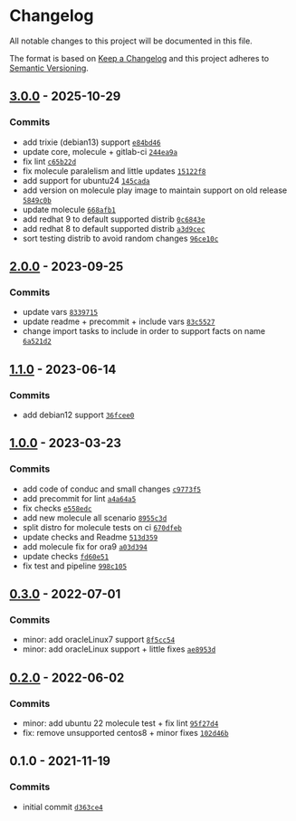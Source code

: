 # Changelog

All notable changes to this project will be documented in this file.

The format is based on [Keep a Changelog](https://keepachangelog.com/en/1.0.0/)
and this project adheres to [Semantic Versioning](https://semver.org/spec/v2.0.0.html).

## [3.0.0](https://github.com/lotusnoir/ansible-system_network/compare/2.0.0...3.0.0) - 2025-10-29

### Commits

- add trixie (debian13) support [`e84bd46`](https://github.com/lotusnoir/ansible-system_network/commit/e84bd46c8e19a2b87b8e54313cee4943a3279686)
- update core, molecule + gitlab-ci [`244ea9a`](https://github.com/lotusnoir/ansible-system_network/commit/244ea9a45ce5723ddf9e9149115360fb7df1bb60)
- fix lint [`c65b22d`](https://github.com/lotusnoir/ansible-system_network/commit/c65b22d2e54497ea744752032c7e693f932f9e95)
- fix molecule paralelism and little updates [`15122f8`](https://github.com/lotusnoir/ansible-system_network/commit/15122f8e6d8ded286b9f2c941f59eb8f101bfa8b)
- add support for ubuntu24 [`145cada`](https://github.com/lotusnoir/ansible-system_network/commit/145cadaffd6c46e5d4803f8310ae5e6d2db6af0d)
- add version on molecule play image to maintain support on old release [`5849c0b`](https://github.com/lotusnoir/ansible-system_network/commit/5849c0b77e4134c04a4472fe0fe2ee43fe8858d9)
- update molecule [`668afb1`](https://github.com/lotusnoir/ansible-system_network/commit/668afb190f8967563ae1e7fd3e323537148cc9cd)
- add redhat 9 to default supported distrib [`0c6843e`](https://github.com/lotusnoir/ansible-system_network/commit/0c6843ea287badf67324e7bfeb3474b53e997ebd)
- add redhat 8 to default supported distrib [`a3d9cec`](https://github.com/lotusnoir/ansible-system_network/commit/a3d9cec86b3822671df94b4472201586b5edad9a)
- sort testing distrib to avoid random changes [`96ce10c`](https://github.com/lotusnoir/ansible-system_network/commit/96ce10c2b729eb201d891d1a02871ddbd6a3ac22)

## [2.0.0](https://github.com/lotusnoir/ansible-system_network/compare/1.1.0...2.0.0) - 2023-09-25

### Commits

- update vars [`8339715`](https://github.com/lotusnoir/ansible-system_network/commit/8339715af243abcd9e9f986b2cb180525b6a1b87)
- update readme + precommit + include vars [`83c5527`](https://github.com/lotusnoir/ansible-system_network/commit/83c5527ae846505514b6f1998f46f994916ff36b)
- change import tasks to include in order to support facts on name [`6a521d2`](https://github.com/lotusnoir/ansible-system_network/commit/6a521d2f67ae76675a63ebc3bc7870f12c02b5d9)

## [1.1.0](https://github.com/lotusnoir/ansible-system_network/compare/1.0.0...1.1.0) - 2023-06-14

### Commits

- add debian12 support [`36fcee0`](https://github.com/lotusnoir/ansible-system_network/commit/36fcee0d1c518c24445850bd731a95539481da9a)

## [1.0.0](https://github.com/lotusnoir/ansible-system_network/compare/0.3.0...1.0.0) - 2023-03-23

### Commits

- add code of conduc and small changes [`c9773f5`](https://github.com/lotusnoir/ansible-system_network/commit/c9773f525773e02e0cc1152fb8d9ba4629eebfd8)
- add precommit for lint [`a4a64a5`](https://github.com/lotusnoir/ansible-system_network/commit/a4a64a5625f118b5a24b413aa92a1974adedc71d)
- fix checks [`e558edc`](https://github.com/lotusnoir/ansible-system_network/commit/e558edcdcb5373d688f0a24cbec232cebbc9fd11)
- add new molecule all scenario [`8955c3d`](https://github.com/lotusnoir/ansible-system_network/commit/8955c3d1e86a9b68d9d6bc165b3a29d94aaab4fb)
- split distro for molecule tests on ci [`670dfeb`](https://github.com/lotusnoir/ansible-system_network/commit/670dfeb227a42a7b3f11469ce6b7c2d01465b9d9)
- update checks and Readme [`513d359`](https://github.com/lotusnoir/ansible-system_network/commit/513d35995bf14116268fe1be4710ef6b58c445ba)
- add molecule fix for ora9 [`a03d394`](https://github.com/lotusnoir/ansible-system_network/commit/a03d3946ff78033c902f776e7002e6c3a77400db)
- update checks [`fd60e51`](https://github.com/lotusnoir/ansible-system_network/commit/fd60e516525a91d4e8ae37e5c977eb5eb6d2a3c8)
- fix test and pipeline [`998c105`](https://github.com/lotusnoir/ansible-system_network/commit/998c105bcf4565dd922ff1d531e32510fa9e1a18)

## [0.3.0](https://github.com/lotusnoir/ansible-system_network/compare/0.2.0...0.3.0) - 2022-07-01

### Commits

- minor: add oracleLinux7 support [`8f5cc54`](https://github.com/lotusnoir/ansible-system_network/commit/8f5cc540be457e81448c0be377b696261ee3d50e)
- minor: add oracleLinux support + little fixes [`ae8953d`](https://github.com/lotusnoir/ansible-system_network/commit/ae8953d30b3635d797d2c6410c8513b74e38eadd)

## [0.2.0](https://github.com/lotusnoir/ansible-system_network/compare/0.1.0...0.2.0) - 2022-06-02

### Commits

- minor: add ubuntu 22 molecule test + fix lint [`95f27d4`](https://github.com/lotusnoir/ansible-system_network/commit/95f27d4984cc60b417117ac1dc5aa3decf31bdfd)
- fix: remove unsupported centos8 + minor fixes [`102d46b`](https://github.com/lotusnoir/ansible-system_network/commit/102d46bd82c7e2c1d2d379c3dabc913750295f82)

## 0.1.0 - 2021-11-19

### Commits

- initial commit [`d363ce4`](https://github.com/lotusnoir/ansible-system_network/commit/d363ce4e9e0c9a28f737191efca0835a9c661c33)
